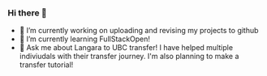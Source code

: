 ### Hi there 👋

- 🔭 I’m currently working on uploading and revising my projects to github
- 🌱 I’m currently learning FullStackOpen!
- 💬 Ask me about Langara to UBC transfer! I have helped multiple indiviudals with their transfer journey. I'm also planning to make a transfer tutorial!

<!--
**Han-Kim-0811/Han-Kim-0811** is a ✨ _special_ ✨ repository because its `README.md` (this file) appears on your GitHub profile.

Here are some ideas to get you started:

- 🔭 I’m currently working on ...
- 🌱 I’m currently learning ...
- 👯 I’m looking to collaborate on ...
- 🤔 I’m looking for help with ...
- 💬 Ask me about ...
- 📫 How to reach me: ...
- 😄 Pronouns: ...
- ⚡ Fun fact: ...
-->
